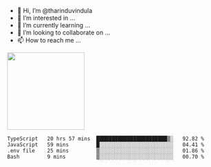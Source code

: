 - 👋 Hi, I’m @tharinduvindula
- 👀 I’m interested in ...
- 🌱 I’m currently learning ...
- 💞️ I’m looking to collaborate on ...
- 📫 How to reach me ...

<!---
tharinduvindula/tharinduvindula is a ✨ special ✨ repository because its `README.md` (this file) appears on your GitHub profile.
You can click the Preview link to take a look at your changes.
--->

<img height="180em" src="https://github-readme-stats.vercel.app/api?username=tharinduvindula&show_icons=true&hide_border=false&&count_private=true&include_all_commits=true" />


<!--START_SECTION:waka-->
```text
TypeScript   20 hrs 57 mins  ███████████████████████▒░   92.82 % 
JavaScript   59 mins         █░░░░░░░░░░░░░░░░░░░░░░░░   04.41 % 
.env file    25 mins         ▒░░░░░░░░░░░░░░░░░░░░░░░░   01.86 % 
Bash         9 mins          ▒░░░░░░░░░░░░░░░░░░░░░░░░   00.70 % 
```
<!--END_SECTION:waka-->
